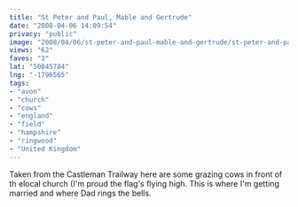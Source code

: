 ```yaml
---
title: "St Peter and Paul, Mable and Gertrude"
date: "2008-04-06 14:09:54"
privacy: "public"
image: "2008/04/06/st-peter-and-paul-mable-and-gertrude/st-peter-and-paul-mable-and-gertrude.jpg"
views: "62"
faves: "3"
lat: "50845784"
lng: "-1796565"
tags:
- "avon"
- "church"
- "cows"
- "england"
- "field"
- "hampshire"
- "ringwood"
- "United Kingdom"
---
```

Taken from the Castleman Trailway here are some grazing cows in front of th elocal church (I'm proud the flag's flying high. This is where I'm getting married and where Dad rings the bells.

